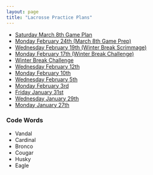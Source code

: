 ```yaml
---
layout: page
title: "Lacrosse Practice Plans"
---
```


* [Saturday March 8th Game Plan](/lacrosse/2014-03-08-game-plan.html)
* [Monday February 24th (March 8th Game Prep)](/lacrosse/2014-02-24-practice-plan.html)
* [Wednesday February 19th (Winter Break Scrimmage)](/lacrosse/2014-02-19-practice-plan.html)
* [Monday February 17th (Winter Break Challenge)](/lacrosse/2014-02-17-practice-plan.html)
* [Winter Break Challenge](/lacrosse/winter-break.html)
* [Wednesday February 12th](/lacrosse/2014-02-12-practice-plan.html)
* [Monday February 10th](/lacrosse/2014-02-10-practice-plan.html)
* [Wednesday February 5th](/lacrosse/2014-02-05-practice-plan.html)
* [Monday February 3rd](/lacrosse/2014-02-03-practice-plan.html)
* [Friday January 31st](/lacrosse/2014-01-31-practice-plan.html)
* [Wednesday January 29th](/lacrosse/2014-01-29-practice-plan.html)
* [Monday January 27th](/lacrosse/2014-01-27-practice-plan.html)


### Code Words

* Vandal
* Cardinal
* Bronco
* Cougar
* Husky
* Eagle